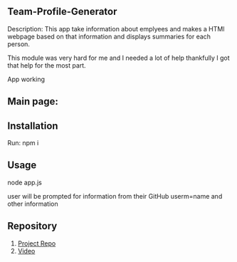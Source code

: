 ## Team-Profile-Generator

Description:
This app take information about emplyees and makes a HTMl webpage based on that information and displays summaries for each person.

This module was very hard for me and I needed a lot of help thankfully I got that help for the most part. 

App working




## Main page:




## Installation

Run:
npm i

## Usage

node app.js

user will be prompted for information from their GitHub userm=name and other information


## Repository

1. [Project Repo](https://github.com/kcs111/Team-Profile-Generator)
2. [Video](https://watch.screencastify.com/v/fUQH3ecRGUqyIWRfZPDV)
